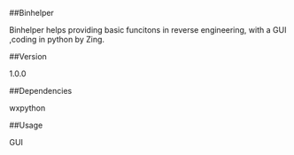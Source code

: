 ##Binhelper

Binhelper helps providing basic funcitons in reverse engineering, with a GUI ,coding in python by Zing.

##Version

1.0.0

##Dependencies

wxpython

##Usage

GUI
